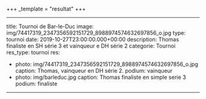 +++
_template = "resultat"
+++

---
title: Tournoi de Bar-le-Duc
image: img/74417319_2347356592151729_8988974574632697856_o.jpg
type: tournoi
date: 2019-10-27T23:00:00.000+00:00
description: Thomas finaliste en SH série 3 et vainqueur e DH série 2
categorie: Tournoi
res_type: tournoi
res:
- photo: img/74417319_2347356592151729_8988974574632697856_o.jpg
  caption: Thomas, vainqueur en DH série 2.
  podium: vainqueur
- photo: img/barleduc.jpg
  caption: Thomas finaliste en simple serie 3
  podium: finaliste

---
